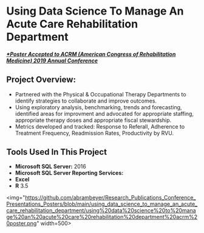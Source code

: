 # Using Data Science To Manage An Acute Care Rehabilitation Department
##### [*Poster Accepted to ACRM (American Congress of Rehabilitation Medicine) 2019 Annual Conference](https://acrm.org/meetings/2019-annual-conference/)

## Project Overview:
- Partnered with the Physical & Occupational Therapy Departments to identify strategies to collaborate and improve outcomes.
- Using exploratory analysis, benchmarking, trends and forecasting, identified areas for improvment and advocated for appropriate staffing, appropriate therapy doses and appropriate fiscal stewardship.
- Metrics developed and tracked:  Response to Referall, Adherence to Treatment Frequency, Readmission Rates, Productivity by RVU.
 
## Tools Used In This Project
- **Microsoft SQL Server:** 2016
- **Microsoft SQL Server Reporting Services:** 
- **Excel**
- **R** 3.5

<img="https://github.com/abrambeyer/Research_Publications_Conference_Presentations_Posters/blob/main/using_data_science_to_manage_an_acute_care_rehabilitation_department/using%20data%20science%20to%20manage%20an%20acute%20care%20rehabilitation%20department%20acrm%20poster.png" width=500>


